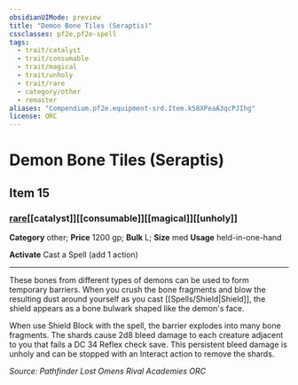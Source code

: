 ```yaml
---
obsidianUIMode: preview
title: "Demon Bone Tiles (Seraptis)"
cssclasses: pf2e,pf2e-spell
tags:
  - trait/catalyst
  - trait/consumable
  - trait/magical
  - trait/unholy
  - trait/rare
  - category/other
  - remaster
aliases: "Compendium.pf2e.equipment-srd.Item.k58XPeaA3qcPJIhg"
license: ORC
---
```

# Demon Bone Tiles (Seraptis)
## Item 15
### [rare](rare "Rare Rarity Trait")[[catalyst]][[consumable]][[magical]][[unholy]]

**Category** other; 
**Price** 1200 gp; 
**Bulk** L; **Size** med
**Usage** held-in-one-hand

**Activate** Cast a Spell (add 1 action)

* * *

These bones from different types of demons can be used to form temporary barriers. When you crush the bone fragments and blow the resulting dust around yourself as you cast [[Spells/Shield|Shield]], the shield appears as a bone bulwark shaped like the demon's face.

When use Shield Block with the spell, the barrier explodes into many bone fragments. The shards cause 2d8 bleed damage to each creature adjacent to you that fails a DC 34 Reflex check save. This persistent bleed damage is unholy and can be stopped with an Interact action to remove the shards.

*Source: Pathfinder Lost Omens Rival Academies*
*ORC*